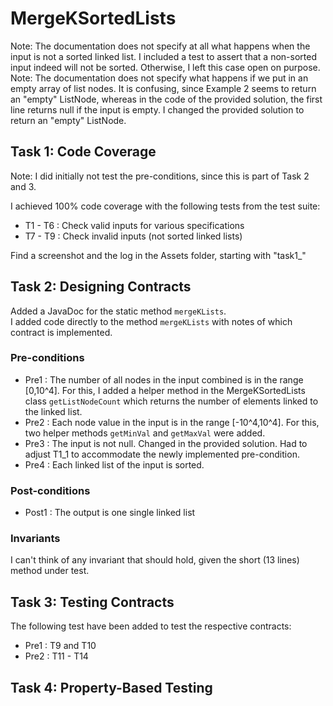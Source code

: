 # MergeKSortedLists

Note: The documentation does not specify at all what happens when the input is not a sorted linked list. I included a test to assert that a non-sorted input indeed will not be sorted. Otherwise, I left this case open on purpose.
Note: The documentation does not specify what happens if we put in an empty array of list nodes. It is confusing, since Example 2 seems to return an "empty" ListNode, whereas in the code of the provided solution, the first line returns null if the input is empty. I changed the provided solution to return an "empty" ListNode.

## Task 1: Code Coverage
Note: I did initially not test the pre-conditions, since this is part of Task 2 and 3.

I achieved 100% code coverage with the following tests from the test suite:
- T1 - T6 : Check valid inputs for various specifications
- T7 - T9 : Check invalid inputs (not sorted linked lists)

Find a screenshot and the log in the Assets folder, starting with "task1_"

## Task 2: Designing Contracts
Added a JavaDoc for the static method `mergeKLists`.  
I added code directly to the method `mergeKLists` with notes of which contract is implemented.

### Pre-conditions

- Pre1 : The number of all nodes in the input combined is in the range [0,10^4]. For this, I added a helper method in the MergeKSortedLists class `getListNodeCount` which returns the number of elements linked to the linked list.
- Pre2 : Each node value in the input is in the range [-10^4,10^4]. For this, two helper methods `getMinVal` and `getMaxVal` were added.
- Pre3 : The input is not null. Changed in the provided solution. Had to adjust T1_1 to accommodate the newly implemented pre-condition.
- Pre4 : Each linked list of the input is sorted. 

### Post-conditions
- Post1 : The output is one single linked list

### Invariants
I can't think of any invariant that should hold, given the short (13 lines) method under test.


## Task 3: Testing Contracts
The following test have been added to test the respective contracts:
- Pre1 : T9 and T10
- Pre2 : T11 - T14

## Task 4: Property-Based Testing